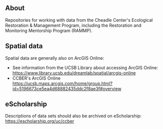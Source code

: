 ## About
Repositories for working with data from the Cheadle Center's Ecological Restoration & Management Program, including the Restoration and Monitoring Mentorship Program (RAMMP).

## Spatial data 
Spatial data are generally also on ArcGIS Online: 

  - See information from the UCSB Library about accessing ArcGIS Online: https://www.library.ucsb.edu/dreamlab/spatial/arcgis-online
  - CCBER's ArcGIS Online https://ucsb.maps.arcgis.com/home/group.html?id=5196673ce5ea4d68882435ddc2f8ae3f#overview

## eScholarship
Descriptions of data sets should also be archived on eScholarship: https://escholarship.org/uc/ccber
